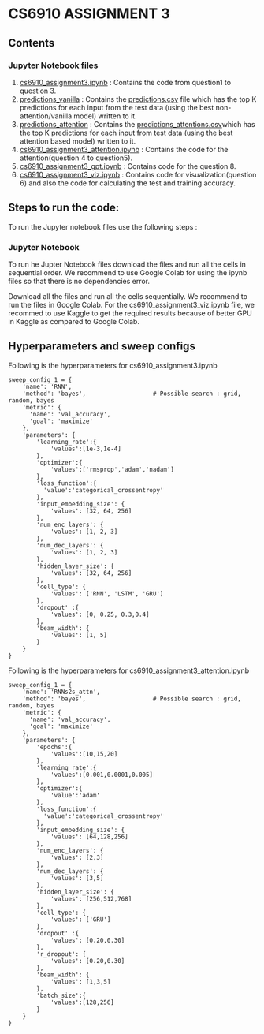 # CS6910 ASSIGNMENT 3

## Contents

### Jupyter Notebook files
1. [cs6910_assignment3.ipynb](https://github.com/mak109/cs6910_assignment3/blob/main/cs6910_assignment3.ipynb) : Contains the code from question1 to question 3.
2. [predictions_vanilla](https://github.com/mak109/cs6910_assignment3/tree/main/predictions_vanilla) : Contains the [predictions.csv](https://github.com/mak109/cs6910_assignment3/blob/main/predictions_vanilla/predictions.csv) file which has the top K predictions for each input from the test data (using the best non-attention/vanilla model) written to it.
3. [predictions_attention](https://github.com/mak109/cs6910_assignment3/tree/main/predictions_attention) : Contains the [predictions_attentions.csv](https://github.com/mak109/cs6910_assignment3/blob/main/predictions_attention/predictions_attention.csv)which has the top K predictions for each input from test data (using the best attention based model) written to it.
4. [cs6910_assignment3_attention.ipynb](https://github.com/mak109/cs6910_assignment3/blob/main/cs6910_assignment3_attention.ipynb) : Contains the code for the attention(question 4 to question5).
5. [cs6910_assignment3_gpt.ipynb](https://github.com/mak109/cs6910_assignment3/blob/main/cs6910_assignment3_gpt.ipynb) : Contains code for the question 8.
6. [cs6910_assignment3_viz.ipynb](https://github.com/mak109/cs6910_assignment3/blob/main/cs6910_assignment3_viz.ipynb) : Contains code for visualization(question 6) and also the code for calculating the test and training accuracy.

## Steps to run the code:
To run the Jupyter notebook files use the following steps :
 
### Jupyter Notebook
To run he Jupter Notebook files download the files and run all the cells in sequential order. We recommend to use Google Colab for using the ipynb files so that there is no dependencies error. 

Download all the files and run all the cells sequentially. We recommend to run the files in Google Colab. For the cs6910_assignment3_viz.ipynb file, we recommed to use Kaggle to get the required results because of better GPU in Kaggle as compared to Google Colab.


## Hyperparameters and sweep configs

Following is the hyperparameters for cs6910_assignment3.ipynb
```
sweep_config_1 = {
    'name': 'RNN',
    'method': 'bayes',                   # Possible search : grid, random, bayes
    'metric': {
      'name': 'val_accuracy',
      'goal': 'maximize'   
    },
    'parameters': {
        'learning_rate':{
            'values':[1e-3,1e-4]
        },
        'optimizer':{
            'values':['rmsprop','adam','nadam']
        },
        'loss_function':{
          'value':'categorical_crossentropy' 
        },
        'input_embedding_size': {
            'values': [32, 64, 256]
        },
        'num_enc_layers': {
            'values': [1, 2, 3]
        },
        'num_dec_layers': {
            'values': [1, 2, 3]
        },
        'hidden_layer_size': {
            'values': [32, 64, 256]
        },
        'cell_type': {
            'values': ['RNN', 'LSTM', 'GRU']
        },
        'dropout' :{
            'values': [0, 0.25, 0.3,0.4]
        },
        'beam_width': {
            'values': [1, 5]
        }
    }
}

```

Following is the hyperparameters for cs6910_assignment3_attention.ipynb
```
sweep_config_1 = {
    'name': 'RNNs2s_attn',
    'method': 'bayes',                   # Possible search : grid, random, bayes
    'metric': {
      'name': 'val_accuracy',
      'goal': 'maximize'   
    },
    'parameters': {
        'epochs':{
            'values':[10,15,20]
        },
        'learning_rate':{
            'values':[0.001,0.0001,0.005]
        },
        'optimizer':{
            'value':'adam'
        },
        'loss_function':{
          'value':'categorical_crossentropy'  
        },
        'input_embedding_size': {
            'values': [64,128,256]
        },
        'num_enc_layers': {
            'values': [2,3]
        },
        'num_dec_layers': {
            'values': [3,5]
        },
        'hidden_layer_size': {
            'values': [256,512,768]
        },
        'cell_type': {
            'values': ['GRU']
        },
        'dropout' :{
            'values': [0.20,0.30]
        },
        'r_dropout': {
            'values': [0.20,0.30]
        },
        'beam_width': {
            'values': [1,3,5]
        },
        'batch_size':{
            'values':[128,256]
        }
    }
}
```



